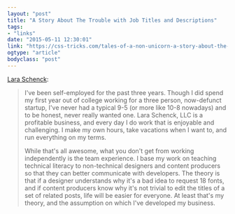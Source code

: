 ```yaml
---
layout: "post"
title: "A Story About The Trouble with Job Titles and Descriptions"
tags: 
- "links"
date: "2015-05-11 12:30:01"
link: "https://css-tricks.com/tales-of-a-non-unicorn-a-story-about-the-trouble-with-job-titles-and-descriptions/"
ogtype: "article"
bodyclass: "post"
---
```


[Lara Schenck](https://twitter.com/laras126):
 
> I've been self-employed for the past three years. Though I did spend my first year out of college working for a three person, now-defunct startup, I've never had a typical 9-5 (or more like 10-8 nowadays) and to be honest, never really wanted one. Lara Schenck, LLC is a profitable business, and every day I do work that is enjoyable and challenging. I make my own hours, take vacations when I want to, and run everything on my terms.
> 
> While that's all awesome, what you don't get from working independently is the team experience. I base my work on teaching technical literacy to non-technical designers and content producers so that they can better communicate with developers. The theory is that if a designer understands why it's a bad idea to request 18 fonts, and if content producers know why it's not trivial to edit the titles of a set of related posts, life will be easier for everyone. At least that's my theory, and the assumption on which I've developed my business.